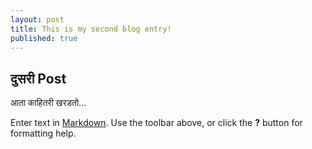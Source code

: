 ```yaml
---
layout: post
title: This is my second blog entry!
published: true
---
```

## दुसरी Post

आता काहितरी खरडतो…

Enter text in [Markdown](http://daringfireball.net/projects/markdown/). Use the toolbar above, or click the **?** button for formatting help.


